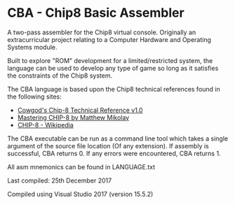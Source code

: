 # CBA - Chip8 Basic Assembler

A two-pass assembler for the Chip8 virtual console. Originally an extracurricular project relating to a Computer Hardware and Operating Systems module.

Built to explore "ROM" development for a limited/restricted system, the language can be used to develop any type of game so long as it satisfies the constraints of the Chip8 system.

The CBA language is based upon the Chip8 technical references found in the following sites:
* [Cowgod's Chip-8 Technical Reference v1.0](http://devernay.free.fr/hacks/chip8/C8TECH10.HTM) 
* [Mastering CHIP-8 by Matthew Mikolay](http://mattmik.com/files/chip8/mastering/chip8.html)
* [CHIP-8 - Wikipedia](https://en.wikipedia.org/wiki/CHIP-8)

The CBA executable can be run as a command line tool which takes a single argument of the source file location (Of any extension).
If assembly is successful, CBA returns 0. If any errors were encountered, CBA returns 1.

All asm mnemonics can be found in LANGUAGE.txt

Last compiled: 25th December 2017

Compiled using Visual Studio 2017 (version 15.5.2)
